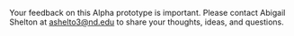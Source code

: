 Your feedback on this Alpha prototype is important. Please contact Abigail Shelton at <ashelto3@nd.edu> to share your thoughts, ideas, and questions. 
